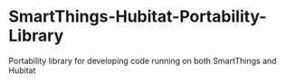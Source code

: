 # SmartThings-Hubitat-Portability-Library
Portability library for developing code running on both SmartThings and Hubitat
